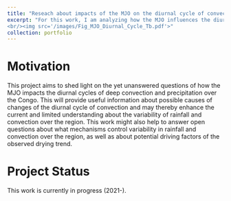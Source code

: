 ```yaml
---
title: "Reseach about impacts of the MJO on the diurnal cycle of convection"
excerpt: "For this work, I am analyzing how the MJO influences the diurnal timing and intensity of deep convection and precipitation over the Congo.
<br/><img src='/images/Fig_MJO_Diurnal_Cycle_Tb.pdf'>"
collection: portfolio
---
```


Motivation
====

This project aims to shed light on the yet unanswered questions of how the MJO impacts the diurnal cycles of deep convection and precipitation over the Congo. This will provide useful information about possible causes of changes of the diurnal cycle of convection and may thereby enhance the current and limited understanding about the variability of rainfall and convection over the region. This work might also help to answer open questions about what mechanisms control variability in rainfall and convection over the region, as well as about potential driving factors of the observed drying trend. 

Project Status
====

This work is currently in progress (2021-).
